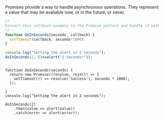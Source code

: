 Promises provide a way to handle asynchronous operations. They represent a value that may be available now, or in the future, or never.

```js
/*
Convert this callback example to the Promise pattern and handle it with then and catch
*/
function doInSeconds(seconds, callback) {
  setTimeout(callback, seconds*1000)
}

console.log("Setting the alert in 2 seconds");
doInSeconds(2, ()=>alert("2 seconds!"));

```

```solution

function doInSeconds(seconds) {
  return new Promise((resolve, reject) => {
    setTimeout(() => resolve('Success'), seconds * 1000);
  });

}
console.log("Setting the alert in 2 seconds");

doInSeconds(2)
    .then(value => alert(value))
    .catch(error => alert(error));
```